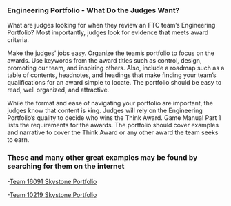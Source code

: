 ### Engineering Portfolio - What Do the Judges Want?

What are judges looking for when they review an FTC team’s Engineering Portfolio? Most importantly, judges look for evidence that meets award criteria.

Make the judges’ jobs easy. Organize the team’s portfolio to focus on the awards. Use keywords from the award titles such as control, design, promoting our team, and inspiring others. Also, include a roadmap such as a table of contents, headnotes, and headings that make finding your team’s qualifications for an award simple to locate. The portfolio should be easy to read, well organized, and attractive.

While the format and ease of navigating your portfolio are important, the judges know that content is king. Judges will rely on the Engineering Portfolio’s quality to decide who wins the Think Award. Game Manual Part 1 lists the requirements for the awards. The portfolio should cover examples and narrative to cover the Think Award or any other award the team seeks to earn.

### These and many other great examples may be found by searching for them on the internet

 -[Team 16091 Skystone Portfolio](https://twcarobotics.files.wordpress.com/2021/12/16091-engineering-portfolio-west-high-qualifier-2021_redacted03.pdf)
  
  -[Team 10219 Skystone Portfolio](https://issuu.com/jackiegrasty/docs/10219_batteries_not_included_engineering_portfolio)
